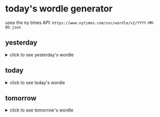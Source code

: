 # today's wordle generator

uses the ny times API: `https://www.nytimes.com/svc/wordle/v2/YYYY-MM-DD.json`

## yesterday

<details>
    <summary>click to see yesterday's wordle</summary>

    teary

</details>

## today

<details>
    <summary>click to see today's wordle</summary>

    clone

</details>

## tomorrow

<details>
    <summary>click to see tomorrow's wordle</summary>

    early

</details>
